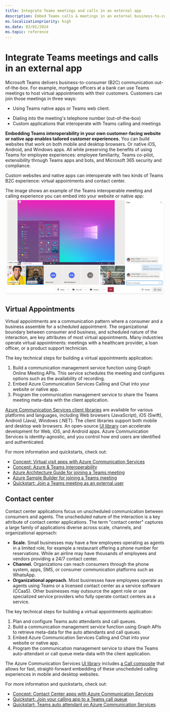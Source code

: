 ```yaml
---
title: Integrate Teams meetings and calls in an external app
description: Embed Teams calls & meetings in an external business-to-consumer (B2C) app
ms.localizationpriority: high
ms.date: 03/01/2024
ms.topic: reference
---
```


# Integrate Teams meetings and calls in an external app

Microsoft Teams delivers business-to-consumer (B2C) communication out-of-the-box. For example, mortgage officers at a bank can use Teams meetings to host virtual appointments with their customers. Customers can join those meetings in three ways:

* Using Teams native apps or Teams web client.
- Dialing into the meeting's telephone number (out-of-the-box)
- Custom applications that interoperate with Teams calling and meetings

**Embedding Teams interoperability in your own customer-facing website or native app enables tailored customer experiences.** You can build websites that work on both mobile and desktop browsers. Or native iOS, Android, and Windows apps. All while preserving the benefits of using Teams for employee experiences: employee familiarity, Teams co-pilot, extensibility through Teams apps and bots, and Microsoft 365 security and compliance.

Custom websites and native apps can interoperate with two kinds of Teams B2C experience: virtual appointments and contact center.

The image shows an example of the Teams interoperable meeting and calling experience you can embed into your website or native app:
![Alt text](../assets/images/call-with-chat-composite-hero.png "Screenshot of the meeting and calling experiences you can embed in your own app or website")

## Virtual Appointments

Virtual appointments are a communication pattern where a consumer and a business assemble for a scheduled appointment. The organizational boundary between consumer and business, and scheduled nature of the interaction, are key attributes of most virtual appointments. Many industries operate virtual appointments: meetings with a healthcare provider, a loan officer, or a product support technician.

The key technical steps for building a virtual appointments application:

1. Build a communication management service function using Graph Online Meeting APIs. This service schedules the meeting and configures options such as the availability of recording.
2. Embed Azure Communication Services Calling and Chat into your website or native app.
3. Program the communication management service to share the Teams meeting meta-data with the client application.

[Azure Communication Services client libraries](/azure/communication-services/concepts/sdk-options) are available for various platforms and languages, including Web browsers (JavaScript), iOS (Swift), Android (Java), Windows (.NET). The client libraries support both mobile and desktop web browsers. An open-source [UI library](/azure/communication-services/concepts/ui-library/ui-library-overview) can accelerate development for Web, iOS, and Android apps. Azure Communication Services is identity-agnostic, and you control how end users are identified and authenticated.

For more information and quickstarts, check out:

- [Concept: Virtual visit apps with Azure Communication Services](/azure/communication-services/tutorials/virtual-visits)
- [Concept: Azure & Teams interoperability](/azure/communication-services/concepts/interop/guest/overview)
- [Azure Architecture Guide for joining a Teams meeting](/azure/architecture/guide/mobile/azure-communication-services-architecture#microsoft-365-and-teams)
- [Azure Sample Builder for joining a Teams meeting](https://aka.ms/acs-sample-builder)
- [Quickstart: Join a Teams meeting as an external user](/azure/communication-services/quickstarts/voice-video-calling/get-started-teams-interop?pivots=platform-android)

## Contact center

Contact center applications focus on unscheduled communication between consumers and agents. The unscheduled nature of the interaction is a key attribute of contact center applications. The term "contact center" captures a large family of applications diverse across scale, channels, and organizational approach:

- **Scale.** Small businesses may have a few employees operating as agents in a limited role, for example a restaurant offering a phone number for reservations. While an airline may have thousands of employees and vendors providing a 24/7 contact center.
- **Channel.** Organizations can reach consumers through the phone system, apps, SMS, or consumer communication platforms such as WhatsApp.
- **Organizational approach.** Most businesses have employees operate as agents using Teams or a licensed contact center as a service software (CCaaS). Other businesses may outsource the agent role or use specialized service providers who fully operate contact centers as a service.

The key technical steps for building a virtual appointments application:

1. Plan and configure Teams auto attendants and call queues.
2. Build a communication management service function using Graph APIs to retrieve meta-data for the auto attendants and call queues.
3. Embed Azure Communication Services Calling and Chat into your website or native app.
4. Program the communication management service to share the Teams auto-attendant or call queue meta-data with the client application.

The Azure Communication Services [UI library](/azure/communication-services/concepts/ui-library/ui-library-overview) includes [a Call composite](https://azure.github.io/communication-ui-library/?path=/docs/composites-call-basicexample--basic-example) that allows for fast, straight-forward embedding of these unscheduled calling experiences in mobile and desktop websites.

For more information and quickstarts, check out:

- [Concept: Contact Center apps with Azure Communication Services](/azure/communication-services/tutorials/contact-center)
- [Quickstart: Join your calling app to a Teams call queue](/azure/communication-services/quickstarts/voice-video-calling/get-started-teams-call-queue)
- [Quickstart: Teams auto attendant on Azure Communication Services](/azure/communication-services/quickstarts/voice-video-calling/get-started-teams-auto-attendant)
